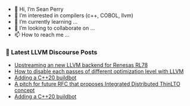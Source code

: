 - 👋 Hi, I’m Sean Perry
- 👀 I’m interested in compilers (c++, COBOL, llvm)
- 🌱 I’m currently learning ...
- 💞️ I’m looking to collaborate on ...
- 📫 How to reach me ...

<!---
s66perry/s66perry is a ✨ special ✨ repository because its `README.md` (this file) appears on your GitHub profile.
You can click the Preview link to take a look at your changes.
--->
### 📕 Latest LLVM Discourse Posts

<!-- DISCOURSE-LLVM:START -->
- [Upstreaming an new LLVM backend for Renesas RL78](https://discourse.llvm.org/t/upstreaming-an-new-llvm-backend-for-renesas-rl78/69235#post_5)
- [How to disable each passes of different optimization level with LLVM](https://discourse.llvm.org/t/how-to-disable-each-passes-of-different-optimization-level-with-llvm/69591#post_2)
- [Adding a C++20 buildbot](https://discourse.llvm.org/t/adding-a-c-20-buildbot/67156#post_11)
- [A pitch for future RFC that proposes Integrated Distributed ThinLTO concept](https://discourse.llvm.org/t/a-pitch-for-future-rfc-that-proposes-integrated-distributed-thinlto-concept/69553#post_4)
- [Adding a C++20 buildbot](https://discourse.llvm.org/t/adding-a-c-20-buildbot/67156#post_10)
<!-- DISCOURSE-LLVM:END -->
